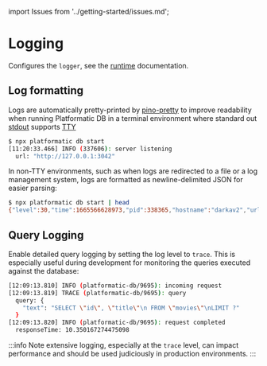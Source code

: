 import Issues from '../getting-started/issues.md';

# Logging

Configures the `logger`, see the [runtime](../../runtime/configuration.md#logger) documentation.

## Log formatting

Logs are automatically pretty-printed by [pino-pretty](https://github.com/pinojs/pino-pretty) to improve readability when running Platformatic DB in a terminal environment where standard out [stdout](https://en.wikipedia.org/wiki/Standard_streams#Standard_output_(stdout)) supports [TTY](https://en.wikipedia.org/wiki/Tty_(Unix))

```bash
$ npx platformatic db start
[11:20:33.466] INFO (337606): server listening
  url: "http://127.0.0.1:3042"
```

In non-TTY environments, such as when logs are redirected to a file or a log management system, logs are formatted as newline-delimited JSON for easier parsing:

```bash
$ npx platformatic db start | head
{"level":30,"time":1665566628973,"pid":338365,"hostname":"darkav2","url":"http://127.0.0.1:3042","msg":"server listening"}
```

## Query Logging

Enable detailed query logging by setting the log level to `trace`. This is especially useful during development for monitoring the queries executed against the database:

```bash
[12:09:13.810] INFO (platformatic-db/9695): incoming request
[12:09:13.819] TRACE (platformatic-db/9695): query
  query: {
    "text": "SELECT \"id\", \"title\"\n FROM \"movies\"\nLIMIT ?"
  }
[12:09:13.820] INFO (platformatic-db/9695): request completed
  responseTime: 10.350167274475098
```

:::info
Note extensive logging, especially at the `trace` level, can impact performance and should be used judiciously in production environments.
:::

<Issues />
